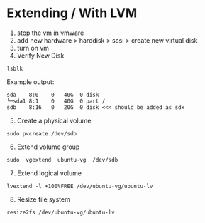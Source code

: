 # Extending / With LVM
1. stop the vm in vmware
2. add new hardware > harddisk > scsi > create new virtual disk
3. turn on vm
4.  Verify New Disk

```
lsblk
```
Example output:
```
sda    8:0    0   40G  0 disk
└─sda1 8:1    0   40G  0 part /
sdb    8:16   0   20G  0 disk <<< should be added as sdx
```
5. Create a physical volume
```
sudo pvcreate /dev/sdb
```

6. Extend  volume group
```
sudo  vgextend  ubuntu-vg  /dev/sdb
```
7.  Extend logical volume
```
lvextend -l +100%FREE /dev/ubuntu-vg/ubuntu-lv
```
8. Resize file system
```
resize2fs /dev/ubuntu-vg/ubuntu-lv
```